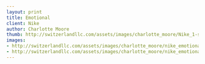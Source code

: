```yaml
--- 
layout: print
title: Emotional
client: Nike
author: Charlotte Moore
thumb: http://switzerlandllc.com/assets/images/charlotte_moore/Nike_1-small.jpg
images: 
- http://switzerlandllc.com/assets/images/charlotte_moore/nike_emotional_portrait.jpg
- http://switzerlandllc.com/assets/images/charlotte_moore/nike_emotional_runner.jpg
---
```

